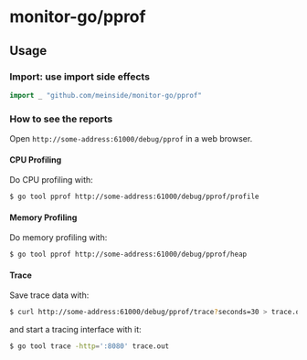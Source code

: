 # monitor-go/pprof

## Usage

### Import: use import side effects

```go
import _ "github.com/meinside/monitor-go/pprof"
```

### How to see the reports

Open `http://some-address:61000/debug/pprof` in a web browser.

#### CPU Profiling

Do CPU profiling with:

```bash
$ go tool pprof http://some-address:61000/debug/pprof/profile
```

#### Memory Profiling

Do memory profiling with:

```bash
$ go tool pprof http://some-address:61000/debug/pprof/heap
```

#### Trace

Save trace data with:

```bash
$ curl http://some-address:61000/debug/pprof/trace?seconds=30 > trace.out
```

and start a tracing interface with it:

```bash
$ go tool trace -http=':8080' trace.out
```

